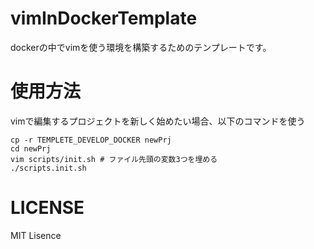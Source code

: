 # vimInDockerTemplate

dockerの中でvimを使う環境を構築するためのテンプレートです。

# 使用方法

vimで編集するプロジェクトを新しく始めたい場合、以下のコマンドを使う

```
cp -r TEMPLETE_DEVELOP_DOCKER newPrj
cd newPrj
vim scripts/init.sh # ファイル先頭の変数3つを埋める
./scripts.init.sh
```

# LICENSE

MIT Lisence
